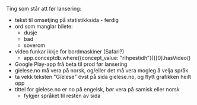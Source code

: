 Ting som står att før lansering:

* tekst til omsetjing på statistikksida - ferdig
* ord som manglar bilete:
    - dusje
    - bad
    - soverom
* video funkar ikkje for bordmaskiner (Safari?)
    - app.conceptdb.where({concept_value: "rïhpestidh"})[[0].hasVideo()
* Google Play-app frå beta til prod før lansering
* gielese.no må vera på norsk, og/eller det må vera mogleg å velja språk
* ta vekk teksten "Gïelese" övst på sida gielese.no, og flytt grafikken
  heilt opp
* tittel for gielese.no er no på engelsk, bør vera på samisk eller norsk
    - fylgjer språket til resten av sida

